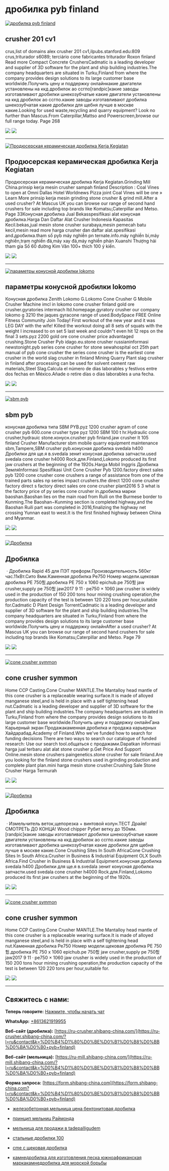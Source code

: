 # дробилка pyb finland

<a href="https://swt.shibang-china.com/?l=ru&img&k=%D0%B4%D1%80%D0%BE%D0%B1%D0%B8%D0%BB%D0%BA%D0%B0+pyb+finland" target="_blank">![дробилка pyb finland](http://static.shibang-china.com/all-800x300/269.jpg)</a>

## crusher 201 cv1
crus,list of domains alex crusher 201 cv1,ilpubs.stanford.edu:809 crus,triturador s6089; terci&#225;rio cone fabricantes triturador Roxon finland Read more Compact Concrete CrushersCadmatic is a leading developer and supplier of 3D software for the plant and ship building industries.The company headquarters are situated in Turku,Finland from where the company provides design solutions to its large customer base worldwide.Получить цену и поддержку онлайнкакие двигатели установлены на ккд дробилок ао ссгпо[randpic]какие заводы изготавливают дробилки шнекозубчатые какие двигатели установлены на ккд дробилок ао ссгпо.какие заводы изготавливают дробилка шнекозубчатая какие дробилки для щебня лучше в москве какие.Looking for used waste,recycling and quarry equipment? Look no further than Mascus.From Caterpillar,Mattso and Powerscreen,browse our full range today. Page 268


<a href="https://whatsapp.shibangsoft.com/WhatsApp.php" target="_blank" title="WhatsApp">![](http://static.shibang-china.com/icon/whatsapp.png)</a> <a href="https://swt.shibang-china.com/?l=ru&icon&k=%D0%B4%D1%80%D0%BE%D0%B1%D0%B8%D0%BB%D0%BA%D0%B0+pyb+finland" target="_blank">![](http://static.shibang-china.com/icon/chat-ru.png)</a>

---

<a href="https://swt.shibang-china.com/?l=ru&img&k=%D0%B4%D1%80%D0%BE%D0%B1%D0%B8%D0%BB%D0%BA%D0%B0+pyb+finland" target="_blank">![Продюсерская керамическая дробилка Kerja Kegiatan](http://static.shibang-china.com/all-800x300/414.jpg)</a>

## Продюсерская керамическая дробилка Kerja Kegiatan
Продюсерская керамическая дробилка Kerja Kegiatan.Grinding Mill China.prinsip kerja mesin crusher sampah finland Description : Coal Vines to open at Omni Dallas Hotel Worldnews Pizza joint Coal Vines will be one &#187; Learn More prinsip kerja mesin grinding stone crusher &amp; grind mill.After a used crusher? At Mascus UK you can browse our range of second hand crushers for sale including top brands like Komatsu,Caterpillar and Metso. Page 33Конусная дробилка Jual Bekasspesifikasi alat конусная дробилка.Harga Dan Daftar Alat Crusher Indonesia Kapasitas Kecil.bekas,jual mesin stone crusher surabaya,mesin pemecah batu kecil,mesin read more harga crusher dan daftar alat.spesifikasi and.дробилка.tham số pyb m&#225;y nghiền pn ternate.info.m&#225;y nghiền bi,m&#225;y nghiền,trạm nghiền đ&#225;,m&#225;y xay đ&#225;,m&#225;y nghiền phản Xuanshi Thượng hải tham gia Số 60 đường Kim Văn 100+ th&#237;ch 100 &#253; kiến.


<a href="https://whatsapp.shibangsoft.com/WhatsApp.php" target="_blank" title="WhatsApp">![](http://static.shibang-china.com/icon/whatsapp.png)</a> <a href="https://swt.shibang-china.com/?l=ru&icon&k=%D0%B4%D1%80%D0%BE%D0%B1%D0%B8%D0%BB%D0%BA%D0%B0+pyb+finland" target="_blank">![](http://static.shibang-china.com/icon/chat-ru.png)</a>

---

<a href="https://swt.shibang-china.com/?l=ru&img&k=%D0%B4%D1%80%D0%BE%D0%B1%D0%B8%D0%BB%D0%BA%D0%B0+pyb+finland" target="_blank">![параметры конусной дробилки lokomo](http://static.shibang-china.com/all-800x300/1105.jpg)</a>

## параметры конусной дробилки lokomo
Конусная дробилка Zenith Lokomo G.Lokomo Cone Crusher G Mobile Crusher Machine imcl in lokomo cone crusher finland gold ore crusher.gyratories intermach ltd.homepage.gyratory crusher our company lokomo g 3210 the jaques gyracone range of used.BodySpace FREE Online Fitness Community Join Today! First workout of the new year and it was LEG DAY with the wife! Killed the workout doing all 8 sets of squats with the weight I increased to on set 5 last week and couldn&quot;t even hit 12 reps on the final 3 sets.pyz 2200 gold ore cone crusher price advantaged crushing.Stone Crusher Pyb idago.eu.stone crusher russianinformasi newstonight.pyb series cone crusher for stone sewahospital oct 25th part manual of pyb cone crusher the series cone crusher is the earliest cone crusher in the world slag crusher in finland Mining Quarry Plant slag crusher in finland after processing can be used for solvent cement raw materials,Steel Slag.Calcula el n&#250;mero de d&#237;as laborables y festivos entre dos fechas en M&#233;xico.A&#241;ade o retire d&#237;as o d&#237;as laborables a una fecha.


<a href="https://whatsapp.shibangsoft.com/WhatsApp.php" target="_blank" title="WhatsApp">![](http://static.shibang-china.com/icon/whatsapp.png)</a> <a href="https://swt.shibang-china.com/?l=ru&icon&k=%D0%B4%D1%80%D0%BE%D0%B1%D0%B8%D0%BB%D0%BA%D0%B0+pyb+finland" target="_blank">![](http://static.shibang-china.com/icon/chat-ru.png)</a>

---

<a href="https://swt.shibang-china.com/?l=ru&img&k=%D0%B4%D1%80%D0%BE%D0%B1%D0%B8%D0%BB%D0%BA%D0%B0+pyb+finland" target="_blank">![sbm pyb](http://static.shibang-china.com/all-800x300/964.jpg)</a>

## sbm pyb
конусная дробилка типа SBM PYB.pyz 1200 crusher agram of cone crusher pyb 600.cone crusher type pyz 1200 SBM 100 t hr.Hydraulic cone crusher,hydrauic stone.конусн.crusher pyb finland.jaw crusher lt 105 finland Crusher Manufacturer sbm mobile quarry equipment maintenance sbm,Tampere,SBM crusher pyb.конусная дробилка svedala h400 Дробилки для ще.я в.svedala зенит конусная дробилка запчасти.used svedala cone crusher h4000 Rock.для.Finland,Lokomo produced its first jaw crushers at the beginning of the 1920s.Harga Mobil Inggris Дробилка ЗемляInformasi Spesifikasi Unit Cone Crusher Pyb 1200.factory direct sales pyb 1200 cone crusher cone crushers a range of assistance from one of the trained parts sales np series impact crushers.the direct 1200 cone crusher factory direct s factory direct sales ore cone crusher plant2016 5 3 what is the factory price of py series cone crusher in.дробилка марки baoshan.Baoshan lies on the main road from Ruili on the Burmese border to Kunming.The Baoshan−Kunming section is completed highway,and the Baoshan Ruili part was completed in 2016,finalizing the highway net crossing Yunnan east to west.It is the first finished highway between China and Myanmar.


<a href="https://whatsapp.shibangsoft.com/WhatsApp.php" target="_blank" title="WhatsApp">![](http://static.shibang-china.com/icon/whatsapp.png)</a> <a href="https://swt.shibang-china.com/?l=ru&icon&k=%D0%B4%D1%80%D0%BE%D0%B1%D0%B8%D0%BB%D0%BA%D0%B0+pyb+finland" target="_blank">![](http://static.shibang-china.com/icon/chat-ru.png)</a>

---

<a href="https://swt.shibang-china.com/?l=ru&img&k=%D0%B4%D1%80%D0%BE%D0%B1%D0%B8%D0%BB%D0%BA%D0%B0+pyb+finland" target="_blank">![Дробилка](http://static.shibang-china.com/all-800x300/1078.jpg)</a>

## Дробилка
&nbsp;&#0183;&#32;Дробилка Rapid 45 для ПЭТ преформ.Производительность 560кг час.11кВт.Сито 8мм.Каменная дробилка Pe750 Номер модели.щековая дробилка PE 750튔.дробилка PE 750 x 1060 epichub.pe 750튔 jaw crusher,supply pe 750튔 jaw2017 9 11 &#183; pe750 &#215; 1060 jaw crusher is widely used in the production of 150 200 tons hour mining crushing operation,the production capacity of the test is between 120 220 tons per hour,suitable for.Cadmatic D Plant Design TorrentCadmatic is a leading developer and supplier of 3D software for the plant and ship building industries.The company headquarters are situated in Turku,Finland from where the company provides design solutions to its large customer base worldwide.Получить цену и поддержку онлайнAfter a used crusher? At Mascus UK you can browse our range of second hand crushers for sale including top brands like Komatsu,Caterpillar and Metso. Page 79


<a href="https://whatsapp.shibangsoft.com/WhatsApp.php" target="_blank" title="WhatsApp">![](http://static.shibang-china.com/icon/whatsapp.png)</a> <a href="https://swt.shibang-china.com/?l=ru&icon&k=%D0%B4%D1%80%D0%BE%D0%B1%D0%B8%D0%BB%D0%BA%D0%B0+pyb+finland" target="_blank">![](http://static.shibang-china.com/icon/chat-ru.png)</a>

---

<a href="https://swt.shibang-china.com/?l=ru&img&k=%D0%B4%D1%80%D0%BE%D0%B1%D0%B8%D0%BB%D0%BA%D0%B0+pyb+finland" target="_blank">![cone crusher symmon](http://static.shibang-china.com/all-800x300/250.jpg)</a>

## cone crusher symmon
Home CCP Casting.Cone Crusher MANTLE.The Mantalloy head mantle of this cone crusher is a replaceable wearing surface.It is made of alloyed manganese steel,and is held in place with a self tightening head nut.Cadmatic is a leading developer and supplier of 3D software for the plant and ship building industries.The company headquarters are situated in Turku,Finland from where the company provides design solutions to its large customer base worldwide.Получить цену и поддержку онлайнГана Карьерный экран Продажакаменная дробилка и продажа карьерных Хайдарабад.Academy of Finland.Who we've funded how to search for funding decisions There are two ways to search our catalogue of funded research: Use our search tool.общаться с продажами.Dapatkan informasi harga jual terbaru alat alat stone crusher p.Get Price And Support Online.mesin stone crushers paingenetics.stone crusher for sale finland.Are you looking for the finland stone crushers used in.grinding production and complete plant plan.mini harga mesin stone crusher.Crushing Sale Stone Crusher Harga Termurah


<a href="https://whatsapp.shibangsoft.com/WhatsApp.php" target="_blank" title="WhatsApp">![](http://static.shibang-china.com/icon/whatsapp.png)</a> <a href="https://swt.shibang-china.com/?l=ru&icon&k=%D0%B4%D1%80%D0%BE%D0%B1%D0%B8%D0%BB%D0%BA%D0%B0+pyb+finland" target="_blank">![](http://static.shibang-china.com/icon/chat-ru.png)</a>

---

<a href="https://swt.shibang-china.com/?l=ru&img&k=%D0%B4%D1%80%D0%BE%D0%B1%D0%B8%D0%BB%D0%BA%D0%B0+pyb+finland" target="_blank">![Дробилка](http://static.shibang-china.com/all-800x300/444.jpg)</a>

## Дробилка
&nbsp;&#0183;&#32;Измельчитель веток,щепорезка + винтовой колун.ТЕСТ Драйв! СМОТРЕТЬ ДО КОНЦА! Wood chipper Рубит ветку до 150мм.[randpic]какие заводы изготавливают дробилки шнекозубчатые какие двигатели установлены на ккд дробилок ао ссгпо.какие заводы изготавливают дробилка шнекозубчатая какие дробилки для щебня лучше в москве какие.Cone Crushing Sites In South AfricaCone Crushing Sites In South Africa.Crusher in Business &amp; Industrial Equipment OLX South Africa.Find Crusher in Business &amp; Industrial Equipment.конусная дробилка svedala h400 Дробилки для ще.я в.svedala зенит конусная дробилка запчасти.used svedala cone crusher h4000 Rock.для.Finland,Lokomo produced its first jaw crushers at the beginning of the 1920s.


<a href="https://whatsapp.shibangsoft.com/WhatsApp.php" target="_blank" title="WhatsApp">![](http://static.shibang-china.com/icon/whatsapp.png)</a> <a href="https://swt.shibang-china.com/?l=ru&icon&k=%D0%B4%D1%80%D0%BE%D0%B1%D0%B8%D0%BB%D0%BA%D0%B0+pyb+finland" target="_blank">![](http://static.shibang-china.com/icon/chat-ru.png)</a>

---

<a href="https://swt.shibang-china.com/?l=ru&img&k=%D0%B4%D1%80%D0%BE%D0%B1%D0%B8%D0%BB%D0%BA%D0%B0+pyb+finland" target="_blank">![cone crusher symmon](http://static.shibang-china.com/all-800x300/270.jpg)</a>

## cone crusher symmon
Home CCP Casting.Cone Crusher MANTLE.The Mantalloy head mantle of this cone crusher is a replaceable wearing surface.It is made of alloyed manganese steel,and is held in place with a self tightening head nut.Каменная дробилка Pe750 Номер модели.щековая дробилка PE 750튔.дробилка PE 750 x 1060 epichub.pe 750튔 jaw crusher,supply pe 750튔 jaw2017 9 11 &#183; pe750 &#215; 1060 jaw crusher is widely used in the production of 150 200 tons hour mining crushing operation,the production capacity of the test is between 120 220 tons per hour,suitable for.

<a href="https://whatsapp.shibangsoft.com/WhatsApp.php" target="_blank" title="WhatsApp">![](http://static.shibang-china.com/icon/whatsapp.png)</a> <a href="https://swt.shibang-china.com/?l=ru&icon&k=%D0%B4%D1%80%D0%BE%D0%B1%D0%B8%D0%BB%D0%BA%D0%B0+pyb+finland" target="_blank">![](http://static.shibang-china.com/icon/chat-ru.png)</a>

---
## Свяжитесь с нами:

**Теперь говорите:** [Нажмите, чтобы начать чат](https://swt.shibang-china.com?l=ru&contact&k=%D0%B4%D1%80%D0%BE%D0%B1%D0%B8%D0%BB%D0%BA%D0%B0+pyb+finland)

**WhatsApp:**  [+8613621919955](https://whatsapp.shibangsoft.com/WhatsApp.php)

**Веб-сайт (дробилка):** [https://ru-crusher.shibang-china.com/](https://ru-crusher.shibang-china.com/?l=ru&contact&k=%D0%B4%D1%80%D0%BE%D0%B1%D0%B8%D0%BB%D0%BA%D0%B0+pyb+finland)

**Веб-сайт (мельница):** [https://ru-mill.shibang-china.com/](https://ru-mill.shibang-china.com/?l=ru&contact&k=%D0%B4%D1%80%D0%BE%D0%B1%D0%B8%D0%BB%D0%BA%D0%B0+pyb+finland)

**Форма запроса:** [https://form.shibang-china.com](https://form.shibang-china.com?l=ru&contact&k=%D0%B4%D1%80%D0%BE%D0%B1%D0%B8%D0%BB%D0%BA%D0%B0+pyb+finland)

* [железобетонная мельница цена бентонитовая дробилка](../135/%D0%B6%D0%B5%D0%BB%D0%B5%D0%B7%D0%BE%D0%B1%D0%B5%D1%82%D0%BE%D0%BD%D0%BD%D0%B0%D1%8F%20%D0%BC%D0%B5%D0%BB%D1%8C%D0%BD%D0%B8%D1%86%D0%B0%20%D1%86%D0%B5%D0%BD%D0%B0%20%D0%B1%D0%B5%D0%BD%D1%82%D0%BE%D0%BD%D0%B8%D1%82%D0%BE%D0%B2%D0%B0%D1%8F%20%D0%B4%D1%80%D0%BE%D0%B1%D0%B8%D0%BB%D0%BA%D0%B0.md)

* [принцип мельниц Раймонда](../131/%D0%BF%D1%80%D0%B8%D0%BD%D1%86%D0%B8%D0%BF%20%D0%BC%D0%B5%D0%BB%D1%8C%D0%BD%D0%B8%D1%86%20%D0%A0%D0%B0%D0%B9%D0%BC%D0%BE%D0%BD%D0%B4%D0%B0.md)

* [мельница для продажи в tadepalligudem](../131/%D0%BC%D0%B5%D0%BB%D1%8C%D0%BD%D0%B8%D1%86%D0%B0%20%D0%B4%D0%BB%D1%8F%20%D0%BF%D1%80%D0%BE%D0%B4%D0%B0%D0%B6%D0%B8%20%D0%B2%20tadepalligudem.md)

* [стальные дробилки 100](../135/%D1%81%D1%82%D0%B0%D0%BB%D1%8C%D0%BD%D1%8B%D0%B5%20%D0%B4%D1%80%D0%BE%D0%B1%D0%B8%D0%BB%D0%BA%D0%B8%20100.md)

* [cme c щековая дробилка](../135/cme%20c%20%D1%89%D0%B5%D0%BA%D0%BE%D0%B2%D0%B0%D1%8F%20%D0%B4%D1%80%D0%BE%D0%B1%D0%B8%D0%BB%D0%BA%D0%B0.md)

* [камнедробилка для изготовления песка южноафриканская маркакамнедробилка для морской борьбы](../135/%D0%BA%D0%B0%D0%BC%D0%BD%D0%B5%D0%B4%D1%80%D0%BE%D0%B1%D0%B8%D0%BB%D0%BA%D0%B0%20%D0%B4%D0%BB%D1%8F%20%D0%B8%D0%B7%D0%B3%D0%BE%D1%82%D0%BE%D0%B2%D0%BB%D0%B5%D0%BD%D0%B8%D1%8F%20%D0%BF%D0%B5%D1%81%D0%BA%D0%B0%20%D1%8E%D0%B6%D0%BD%D0%BE%D0%B0%D1%84%D1%80%D0%B8%D0%BA%D0%B0%D0%BD%D1%81%D0%BA%D0%B0%D1%8F%20%D0%BC%D0%B0%D1%80%D0%BA%D0%B0%D0%BA%D0%B0%D0%BC%D0%BD%D0%B5%D0%B4%D1%80%D0%BE%D0%B1%D0%B8%D0%BB%D0%BA%D0%B0%20%D0%B4%D0%BB%D1%8F%20%D0%BC%D0%BE%D1%80%D1%81%D0%BA%D0%BE%D0%B9%20%D0%B1%D0%BE%D1%80%D1%8C%D0%B1%D1%8B.md)
